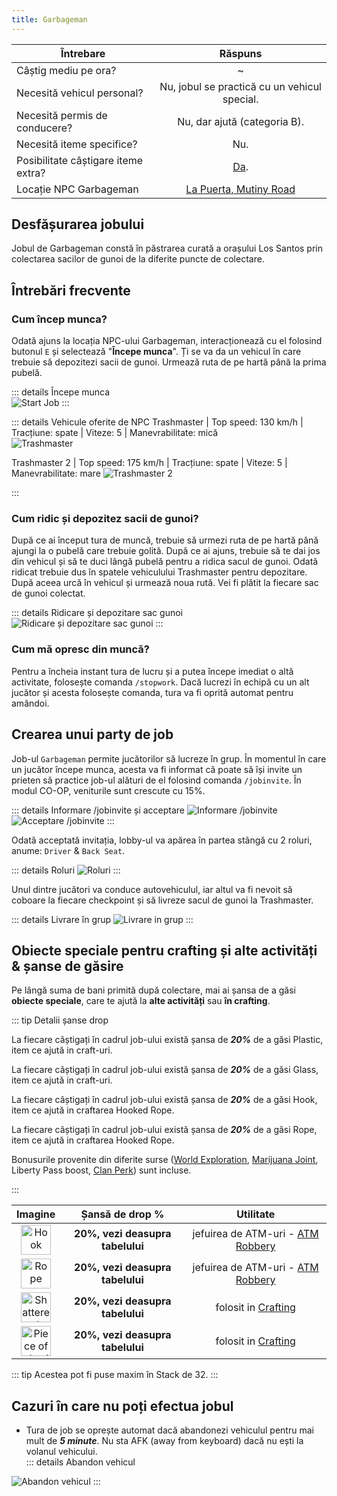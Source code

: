 ```yaml
---
title: Garbageman
---
```


| Întrebare   | Răspuns |
| ----------- | :-----------: |
| Câștig mediu pe ora? | ~<Dinero :amount='1850' /> |
| Necesită vehicul personal? | Nu, jobul se practică cu un vehicul special. |
| Necesită permis de conducere? | Nu, dar ajută (categoria B). |
| Necesită iteme specifice? | Nu. |
| Posibilitate câștigare iteme extra? | [Da](#obiecte-speciale-pentru-crafting-si-alte-activitati-sanse-de-gasire). |
| Locație NPC Garbageman | [La Puerta, Mutiny Road](https://i.imgur.com/gyUjAQG.png) |

## Desfășurarea jobului  

Jobul de Garbageman constă în păstrarea curată a orașului Los Santos prin colectarea sacilor de gunoi de la diferite puncte de colectare.  

## Întrebări frecvente

### Cum încep munca?

Odată ajuns la locația NPC-ului Garbageman, interacționează cu el folosind butonul `E` și selectează "**Începe munca**". Ți se va da un vehicul în care trebuie să depozitezi sacii de gunoi. Urmează ruta de pe hartă până la prima pubelă.


::: details Începe munca  
  <Image src="https://i.imgur.com/S8IXlzK.gif" alt="Start Job" />
:::  

::: details Vehicule oferite de NPC 
  Trashmaster | Top speed: 130 km/h | Tracțiune: spate | Viteze: 5 | Manevrabilitate: mică  
  <Image src="https://i.imgur.com/inPyGOf.png" alt="Trashmaster" />

  Trashmaster 2 | Top speed: 175 km/h | Tracțiune: spate | Viteze: 5 | Manevrabilitate: mare
  <Image src="https://i.imgur.com/wRuGHA4.png" alt="Trashmaster 2" />
  
::: 
 
### Cum ridic și depozitez sacii de gunoi?  

După ce ai început tura de muncă, trebuie să urmezi ruta de pe hartă până ajungi la o pubelă care trebuie golită. După ce ai ajuns, trebuie să te dai jos din vehicul și să te duci lângă pubelă pentru a ridica sacul de gunoi. Odată ridicat trebuie dus în spatele vehiculului Trashmaster pentru depozitare. După aceea urcă în vehicul și urmează noua rută. Vei fi plătit la fiecare sac de gunoi colectat.

::: details Ridicare și depozitare sac gunoi  
  <Image src="https://i.imgur.com/sSapCzc.gif" alt="Ridicare și depozitare sac gunoi" />
:::  

### Cum mă opresc din muncă?  

Pentru a încheia instant tura de lucru și a putea începe imediat o altă activitate, folosește comanda `/stopwork`. Dacă lucrezi în echipă cu un alt jucător și acesta folosește comanda, tura va fi oprită automat pentru amândoi.

## Crearea unui party de job

Job-ul `Garbageman` permite jucătorilor să lucreze în grup. În momentul în care un jucător începe munca, acesta va fi informat că poate să își invite un prieten să practice job-ul alături de el folosind comanda `/jobinvite`. În modul CO-OP, veniturile sunt crescute cu 15%.

::: details Informare /jobinvite și acceptare
  <Image src="https://i.imgur.com/yHJcDb0.png" alt="Informare /jobinvite" />
  <Image src="https://i.imgur.com/umdqGOb.png" alt="Acceptare /jobinvite" />
::: 

Odată acceptată invitația, lobby-ul va apărea în partea stângă cu 2 roluri, anume: `Driver` & `Back Seat`.

::: details Roluri
  <Image src="https://i.imgur.com/lhmEwkv.png" alt="Roluri" />
::: 

Unul dintre jucători va conduce autovehiculul, iar altul va fi nevoit să coboare la fiecare checkpoint și să livreze sacul de gunoi la Trashmaster.

::: details Livrare în grup
  <Image src="https://i.imgur.com/uH3ome0.png" alt="Livrare in grup" />
:::

## Obiecte speciale pentru crafting și alte activități & șanse de găsire  

Pe lângă suma de bani primită după colectare, mai ai șansa de a găsi **obiecte speciale**, care te ajută la **alte activități** sau **în crafting**.  

::: tip Detalii șanse drop  

La fiecare <Dinero :amount="350" /> câștigați în cadrul job-ului există șansa de _**20%**_ de a găsi Plastic, item ce ajută in craft-uri.

La fiecare <Dinero :amount="800" /> câștigați în cadrul job-ului există șansa de _**20%**_ de a găsi Glass, item ce ajută in craft-uri.

La fiecare <Dinero :amount="600" /> câștigați în cadrul job-ului există șansa de _**20%**_ de a găsi Hook, item ce ajută in craftarea Hooked Rope.

La fiecare <Dinero :amount="400 " /> câștigați în cadrul job-ului există șansa de _**20%**_ de a găsi Rope, item ce ajută in craftarea Hooked Rope.

Bonusurile provenite din diferite surse ([World Exploration](../events/world-exploration.md), [Marijuana Joint](../factions/gangs.md#marijuana-joint), Liberty Pass boost, [Clan Perk](../clans/tabs.md#perks)) sunt incluse.

:::  

| **Imagine** | **Șansă de drop %** | **Utilitate**
| :-----------: | :-----------: | :-----------: |
| <Image src="https://i.imgur.com/UXt9NNT.png" alt="Hook" width="48" label="Hook" /> |  **20%, vezi deasupra tabelului**  | jefuirea de ATM-uri - [ATM Robbery](../illegal-activities/robberies/atm-robbery) |
| <Image src="https://i.imgur.com/GarEQ1P.png" alt="Rope" width="48" label="Rope" /> |  **20%, vezi deasupra tabelului** | jefuirea de ATM-uri - [ATM Robbery](../illegal-activities/robberies/atm-robbery) |
| <Image src="https://i.imgur.com/hUMaLGq.png" alt="Shattered Glass" width="48" label="Shattered Glass" /> | **20%, vezi deasupra tabelului**  | folosit in [Crafting](../general/crafting) |
| <Image src="https://i.imgur.com/4CZcmp2.png" alt="Piece of plastic" width="48" label="Piece of plastic" /> | **20%, vezi deasupra tabelului** | folosit in [Crafting](../general/crafting) |

::: tip Acestea pot fi puse maxim în Stack de 32.
:::

## Cazuri în care nu poți efectua jobul  

- Tura de job se oprește automat dacă abandonezi vehiculul pentru mai mult de _**5 minute**_. Nu sta AFK (away from keyboard) dacă nu ești la volanul vehicului.  
::: details Abandon vehicul  
<Image src="https://i.imgur.com/ENhmJFT.png" alt="Abandon vehicul" />
:::  
